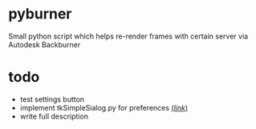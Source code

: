 # pyburner
Small python script which helps re-render frames with certain server via Autodesk Backburner

# todo
* test settings button
* implement tkSimpleSialog.py for preferences [(_link_)](http://effbot.org/tkinterbook/tkinter-dialog-windows.htm)
* write full description
